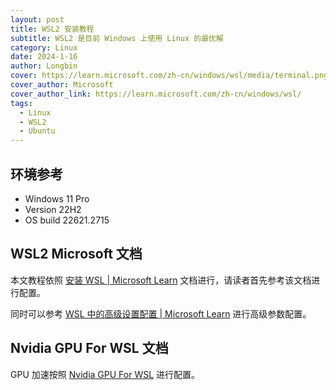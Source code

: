 ```yaml
---
layout: post
title: WSL2 安装教程
subtitle: WSL2 是目前 Windows 上使用 Linux 的最优解
category: Linux
date: 2024-1-16
author: Longbin
cover: https://learn.microsoft.com/zh-cn/windows/wsl/media/terminal.png
cover_author: Microsoft
cover_author_link: https://learn.microsoft.com/zh-cn/windows/wsl/
tags:
  - Linux
  - WSL2
  - Ubuntu
---
```

## 环境参考

- Windows 11 Pro
- Version 22H2
- OS build 22621.2715

## WSL2 Microsoft 文档

本文教程依照 [安装 WSL | Microsoft Learn](https://learn.microsoft.com/zh-cn/windows/wsl/install) 文档进行，请读者首先参考该文档进行配置。

同时可以参考 [WSL 中的高级设置配置 | Microsoft Learn](https://learn.microsoft.com/zh-cn/windows/wsl/wsl-config) 进行高级参数配置。

## Nvidia GPU For WSL 文档

GPU 加速按照 [Nvidia GPU For WSL](https://docs.nvidia.com/cuda/wsl-user-guide/index.html) 进行配置。
